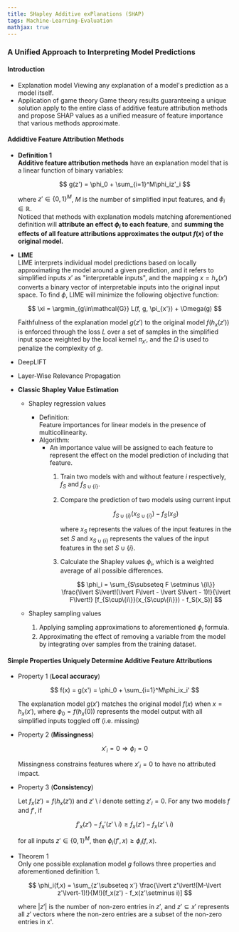 ```yaml
---
title: SHapley Additive exPlanations (SHAP)
tags: Machine-Learning-Evaluation
mathjax: true
---
```


### A Unified Approach to Interpreting Model Predictions

#### Introduction

*   Explanation model
    Viewing any explanation of a model's prediction as a model itself.
*   Application of game theory
    Game theory results guaranteeing a unique solution apply to the entire class of additive feature attribution methods and propose SHAP values as a unified measure of feature importance that various methods approximate.

#### Addidtive Feature Attribution Methods

*   **Definition 1**  
    **Additive feature attribution methods** have an explanation model that is a linear function of binary variables:
    
    $$
    g(z') = \phi_0 + \sum_{i=1}^M\phi_iz'_i
    $$

    where  $z'\in\{0, 1\}^M$, $M$ is the number of simplified input features, and $\phi_i\in \mathbb{R}$.  
    Noticed that methods with explanation models matching aforementioned definition will **attribute an effect $\phi_i$ to each feature**, and **summing the effects of all feature attributions approximates the output $f(x)$ of the original model.**

*   **LIME**  
    LIME interprets individual model predictions based on locally approximating the model around a given prediction, and it refers to simplified inputs $x'$ as "interpretable inputs", and the mapping $x=h_x(x')$ converts a binary vector of interpretable inputs into the original input space.
    To find $\phi$, LIME will minimize the following objective function:

    $$
    \xi = \argmin_{g\in\mathcal{G}} L(f, g, \pi_{x'}) + \Omega(g)
    $$

    Faithfulness of the explanation model $g(z')$ to the original model $f(h_x(z'))$ is enforced through the loss $L$ over a set of samples in the simplified input space weighted by the local kernel $\pi_{x'}$, and the $\Omega$ is used to penalize the complexity of $g$.
*   DeepLIFT
*   Layer-Wise Relevance Propagation
*   **Classic Shapley Value Estimation**
    *   Shapley regression values  
        *   Definition:  
            Feature importances for linear models in the presence of multicollinearity.  
        *   Algorithm:  
            *   An importance value will be assigned to each feature to represent the effect on the model prediction of including that feature.  
                1.  Train two models with and without feature $i$ respectively, $f_S$ and $f_{S\cup\{i\}}$.
                2.  Compare the prediction of two models using current input
                    
                    $$
                    f_{S\cup\{i\}}(x_{S\cup\{i\}}) - f_S(x_S)
                    $$

                    where $x_S$ represents the values of the input features in the set $S$ and $x_{S\cup\{i\}}$ represents the values of the input features in the set $S\cup\{i\}$.
                3.  Calculate the Shapley values $\phi_i$, which is a weighted average of all possible differences.

                    $$
                    \phi_i = \sum_{S\subseteq F \setminus \{i\}} \frac{\lvert S\lvert!(\lvert F\lvert - \lvert S\lvert - 1)!}{\lvert F\lvert!} [f_{S\cup\{i\}}(x_{S\cup\{i\}}) - f_S(x_S)]
                    $$

    *   Shapley sampling values
        1. Applying sampling approximations to aforementioned $\phi_i$ formula.
        2. Approximating the effect of removing a variable from the model by integrating over samples from the training dataset.

#### Simple Properties Uniquely Determine Additive Feature Attributions

*   Property 1 (**Local accuracy**)

    $$
    f(x) = g(x') = \phi_0 + \sum_{i=1}^M\phi_ix_i'
    $$

    The explanation model $g(x')$ matches the original model $f(x)$ when $x=h_x(x')$, where $\phi_0 = f(h_x(0))$ represents the model output with all simplified inputs toggled off (i.e. missing) 
*   Property 2 (**Missingness**)

    $$
    x'_i = 0 \Rightarrow \phi_i=0
    $$

    Missingness constrains features where $x'_i = 0$ to have no attributed impact.

*   Property 3 (**Consistency**)

    Let $f_x(z') = f(h_x(z'))$ and $z'\setminus i$ denote setting $z'_i = 0$. For any two models $f$ and $f'$, if

    $$
    f'_x(z') - f_x'(z'\setminus i) \geq f_x(z') - f_x(z'\setminus i) 
    $$

    for all inputs $z' \in \{0,1\}^M$, then $\phi_i(f',x) \geq \phi_i(f,x)$.
*   Theorem 1  
    Only one possible explanation model $g$ follows three properties and aforementioned definition 1.

    $$
    \phi_i(f,x) = \sum_{z'\subseteq x'} \frac{\lvert z'\lvert!(M-\lvert z'\lvert-1)!}{M!}[f_x(z') - f_x(z'\setminus i)]
    $$

    where $\lvert z'\lvert$ is the number of non-zero entries in $z'$, and $z'\subseteq x'$ represents all $z'$ vectors where the non-zero entries are a subset of the non-zero entries in x'.



